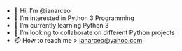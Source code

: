 - 👋 Hi, I’m @ianarceo
- 👀 I’m interested in Python 3 Programming
- 🌱 I’m currently learning Python 3
- 💞️ I’m looking to collaborate on different Python projects
- 📫 How to reach me > ianarceo@yahoo.com

<!---
ianarceo/ianarceo is a ✨ special ✨ repository because its `README.md` (this file) appears on your GitHub profile.
You can click the Preview link to take a look at your changes.
--->

